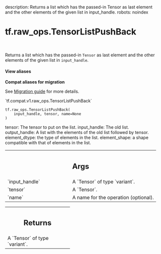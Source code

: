 description: Returns a list which has the passed-in Tensor as last element and the other elements of the given list in input_handle.
robots: noindex

# tf.raw_ops.TensorListPushBack

<!-- Insert buttons and diff -->

<table class="tfo-notebook-buttons tfo-api nocontent" align="left">

</table>



Returns a list which has the passed-in `Tensor` as last element and the other elements of the given list in `input_handle`.

<section class="expandable">
  <h4 class="showalways">View aliases</h4>
  <p>
<b>Compat aliases for migration</b>
<p>See
<a href="https://www.tensorflow.org/guide/migrate">Migration guide</a> for
more details.</p>
<p>`tf.compat.v1.raw_ops.TensorListPushBack`</p>
</p>
</section>

<pre class="devsite-click-to-copy prettyprint lang-py tfo-signature-link">
<code>tf.raw_ops.TensorListPushBack(
    input_handle, tensor, name=None
)
</code></pre>



<!-- Placeholder for "Used in" -->

tensor: The tensor to put on the list.
input_handle: The old list.
output_handle: A list with the elements of the old list followed by tensor.
element_dtype: the type of elements in the list.
element_shape: a shape compatible with that of elements in the list.

<!-- Tabular view -->
 <table class="responsive fixed orange">
<colgroup><col width="214px"><col></colgroup>
<tr><th colspan="2"><h2 class="add-link">Args</h2></th></tr>

<tr>
<td>
`input_handle`
</td>
<td>
A `Tensor` of type `variant`.
</td>
</tr><tr>
<td>
`tensor`
</td>
<td>
A `Tensor`.
</td>
</tr><tr>
<td>
`name`
</td>
<td>
A name for the operation (optional).
</td>
</tr>
</table>



<!-- Tabular view -->
 <table class="responsive fixed orange">
<colgroup><col width="214px"><col></colgroup>
<tr><th colspan="2"><h2 class="add-link">Returns</h2></th></tr>
<tr class="alt">
<td colspan="2">
A `Tensor` of type `variant`.
</td>
</tr>

</table>

